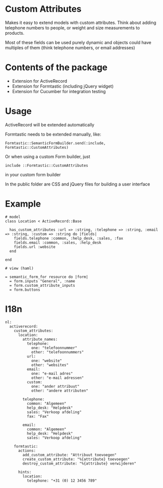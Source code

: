 Custom Attributes
=================

Makes it easy to extend models with custom attributes. Think about adding telephone numbers to people,
or weight and size measurements to products.

Most of these fields can be used purely dynamic and objects could have multiples of them (think telephone numbers, or email
addresses)

Contents of the package
=======================

* Extension for ActiveRecord
* Extension for Formtastic (including jQuery widget)
* Extension for Cucumber for integration testing

Usage
=====
ActiveRecord will be extended automatically

Formtastic needs to be extended manually, like:

    Formtastic::SemanticFormBuilder.send(:include, Formtastic::CustomAttributes)

Or when using a custom Form builder, just

    include ::Formtastic::CustomAttributes

in your custom form builder

In the public folder are CSS and jQuery files for building a user interface

Example
=======

    # model
    class Location < ActiveRecord::Base

      has_custom_attributes :url => :string, :telephone => :string, :email => :string, :custom => :string do |fields|
        fields.telephone :common, :help_desk, :sales, :fax
        fields.email :common, :sales, :help_desk
        fields.url :website
      end

    end

    # view (haml)

    = semantic_form_for resource do |form|
      = form.inputs "General", :name
      = form.custom_attribute_inputs
      = form.buttons

I18n
====

    nl:
      activerecord:
        custom_attributes:
          location:
            attribute_names:
              telephone:
                one: "telefoonnummer"
                other: "telefoonnummers"
              url:
                one: "website"
                other: "websites"
              email:
                one: "e-mail adres"
                other: "e-mail adressen"
              custom:
                one: "ander attribuut"
                other: "andere attributen"

            telephone:
              common: "Algemeen"
              help_desk: "Helpdesk"
              sales: "Verkoop afdeling"
              fax: "Fax"

            email:
              common: "Algemeen"
              help_desk: "Helpdesk"
              sales: "Verkoop afdeling"

		formtastic:
		  actions:
		    add_custom_attribute: "Attribuut toevoegen"
		    create_custom_attribute: "%{attribute} toevoegen"
		    destroy_custom_attribute: "%{attribute} verwijderen"

		  hints:
		    location:
		      telephone: "+31 (0) 12 3456 789"

